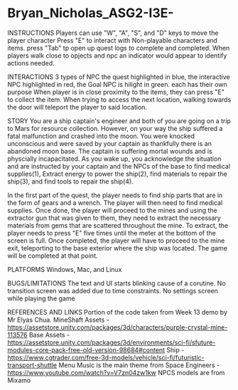 # Bryan_Nicholas_ASG2-I3E-
INSTRUCTIONS
Players can use "W", "A", "S", and "D" keys to move the player character
Press "E" to interact with Non-playable characters and items.
press "Tab" tp open up quest logs to complete and completed.
When players walk close to opjects and npc an indicator would appear to identify actions needed.

INTERACTIONS
3 types of NPC the quest highlighted in blue,
the interactive NPC highlighted in red,
the Goal NPC is hilight in green.
each has their own purpose
When player is in close proximity to the items, they can press "E" to collect the item.
When trying to access the next location, walking towards the door will teleport the player to said location.


STORY
You are a ship captain's engineer and both of you are going on a trip to Mars for resource collection. However, on your way the ship suffered a fatal malfunction and crashed into the moon. You were knocked unconscious and were saved by your captain as thankfully there is an abandoned moon base. The captain is suffering mortal wounds and is physcially incapacitated.
As you wake up, you acknowledge the situation and are instructed by your captain and the NPCs of the base to find medical supplies(1), Extract energy to power the ship(2), find materials to repair the ship(3), and find tools to repair the ship(4). 

In the first part of the quest, the player needs to find ship parts that are in the form of gears and a wrench. The player will then need to find medical supplies. Once done, the player will proceed to the mines and using the extractor gun that was given to them, they need to extract the necessary materials from gems that are scattered throughout the mine. To extract, the player needs to press "E" five times until the meter at the bottom of the screen is full. 
Once completed, the player will have to proceed to the mine exit, teleporting to the base exterior where the ship was located. The game will be completed at that point.

PLATFORMS
Windows, Mac, and Linux

BUGS/LIMITATIONS
The text and UI starts blinking cause of a corutine.
No transition screen was added due to time constraints.
No settings screen while playing the game 



REFERENCES AND LINKS
Portion of the code taken from Week 13 demo by Mr Elyas Chua.
MineShaft Assets - https://assetstore.unity.com/packages/3d/characters/purple-crystal-mine-113576
Base Assets - https://assetstore.unity.com/packages/3d/environments/sci-fi/sfuture-modules-core-pack-free-old-version-98684#content
Ship - https://www.cgtrader.com/free-3d-models/vehicle/sci-fi/futuristic-transport-shuttle
Menu Music is the main theme from Space Engineers - https://www.youtube.com/watch?v=V7zn04zw1kw
NPCS models are from Mixamo
